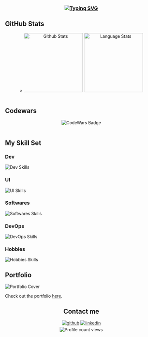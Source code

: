 ### <div align="center">[![Typing SVG](https://readme-typing-svg.herokuapp.com?font=Fira+Code&duration=2000&pause=1000&color=FFFFFF&center=true&multiline=true&width=435&height=70&lines=Hello+World!+I'm+Luiz+Coelho;I'm+a+Frontend+Developer)](https://git.io/typing-svg)</div>

## GitHub Stats
<div align="center">>  
  <img height="195px" src="https://github-readme-stats.vercel.app/api?username=haghalaz&show_icons=true&count_private=true&hide_border=true&title_color=61DBFB&icon_color=61DBFB&text_color=fefefe&bg_color=0d1117" alt="Github Stats" /> 
  <img height="195px" src="https://github-readme-stats.vercel.app/api/top-langs/?username=haghalaz&layout=compact&hide_border=true&title_color=61DBFB&text_color=fefefe&bg_color=0d1117" alt="Language Stats" />
</div>
<br/>

## Codewars
<div align="center">
<img src="https://www.codewars.com/users/Haghalaz/badges/large" alt="CodeWars Badge">
</div>
<br/>

## My Skill Set
### Dev
<img src="https://skillicons.dev/icons?i=html,css,js,ts,coffeescript,nodejs,react,next,vite,jest,postgres,mysql&perline=8" alt="Dev Skills" />
<br/>

### UI 
<img src="https://skillicons.dev/icons?i=bootstrap,materialui,tailwind&perline=8" alt="UI Skills" />
<br/>

### Softwares
<img src="https://skillicons.dev/icons?i=webstorm,vscode,notion,ae,ai,ps,figma,blender&perline=8" alt="Softwares Skills" />
<br/>

### DevOps
<img src="https://skillicons.dev/icons?i=git,github,docker,postman,&perline=8" alt="DevOps Skills" />
<br/>

### Hobbies
<img src="https://skillicons.dev/icons?i=gamemakerstudio,godot&perline=8" alt="Hobbies Skills" />
<br/>

## Portfolio

![Portfolio Cover](http://url/to/img.png)

Check out the portfolio [here](https://haghalaz.github.io/portfolio/).
  
<div align="center" >
  <h2> Contact me </h2>
  <div>
    <a href="https://github.com/haghalaz" target="_blank">
      <img src=https://img.shields.io/badge/github-%2324292e.svg?&style=for-the-badge&logo=github&logoColor=white alt=github style="margin-bottom: 5px;" /></a>
    <a href="https://linkedin.com/in/haghalaz" target="_blank">
      <img src=https://img.shields.io/badge/linkedin-%231E77B5.svg?&style=for-the-badge&logo=linkedin&logoColor=white alt=linkedin style="margin-bottom: 5px;" /></a>
  </div>

  <img style="margin: auto" src="https://komarev.com/ghpvc/?username=haghalaz&&style=square" alt="Profile count views"/>
</div>

